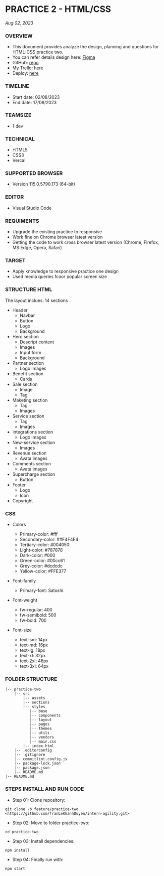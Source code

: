 # PRACTICE 2 - HTML/CSS
*Aug 02, 2023*

### OVERVIEW
* This document provides analyze the design, planning and questions for HTML-CSS practice two.
* You can refer details design here: [Figma](https://www.figma.com/file/QIMFoTvHjbrnZy6sp24DKz/Yoora-CMS-(Copy)-(Copy)?type=design&node-id=0-1&mode=design&t=sMtIHNgTzubuZnWL-0)
* GitHub: [repo](https://github.com/TranLeKhanhDuyen/intern-agility/tree/learn-html-css)
* My Trello: [here](https://trello.com/b/yQlmWuS5/internship-duyen-tran-practicetwo0)
* Deploy: [here](https://yoora-page-tranlekhanhduyen.vercel.app/)
### TIMELINE
* Start date: 02/08/2023
* End date: 17/08/2023
  
### TEAMSIZE
* 1 dev

### TECHNICAL
* HTML5
* CSS3
* Vercal

### SUPPORTED BROWSER
* Version 115.0.5790.173 (64-bit)

### EDITOR
* Visual Studio Code
  
### REQUIMENTS
* Upgrade the existing practice to responsive
* Work fine on Chrome browser latest version
* Getting the code to work cross browser latest version (Chrome, Firefox, MS Edge, Opera, Safari)


### TARGET
* Apply knowledge to responsive practice one design
* Used media queries fcoor popular screen size


### STRUCTURE HTML
The layout inclues: 14 sections
* Header
  * Navbar
  * Button
  * Logo
  * Background
* Hero section
  * Descript content
  * Images
  * Input form
  * Background 
* Partner section
  * Logo images
* Benefit section
  * Cards
* Sale section
  * Image 
  * Tag
* Maketing section
  * Tag
  * Images 
* Service section
  * Tag
  * Images 
* Integrations section
  * Logo images
* New-service section
  * Images
* Revenue section
  * Avata images
* Comments section
  * Avata images
* Supercharge section
  * Button
* Footer
  * Logo
  * Icon 
* Copyright
### CSS
* Colors
  * Primary-color: #fff
  * Secondary-color: ##F4F4F4
  * Tertiary-color: #004050
  * Light-color: #787878
  * Dark-color: #000
  * Green-color: #00cc61
  * Grey-color: #dcdcdc
  * Yellow-color: #FFE377

* Font-family
  * Primary-font: Satoshi
    
* Font-weight
  * fw-regular: 400
  * fw-semibold: 500
  * fw-bold: 700
    
* Font-size
  * text-sm: 14px
  * text-md: 16px
  * text-lg: 18px
  * text-xl: 32px
  * text-2xl: 48px
  * text-3xl: 64px

### FOLDER STRUCTURE

```
|-- practice-two
    |-- src
        |-- assets
        |-- sections
        |-- styles
           |-- base
           |-- components
           |-- layout
           |-- pages
           |-- themes
           |-- utils
           |-- vendors
           |-- main.css
        |-- index.html
    |-- .editorconfig
    |-- .gitignore
    |-- commitlint.config.js
    |-- package-lock.json
    |-- package.json
    |-- README.md
|-- README.md

```

### STEPS INSTALL AND RUN CODE
- Step 01: Clone repository:

```
git clone -b feature/practice-two <https://github.com/TranLeKhanhDuyen/intern-agility.git>
```

- Step 02: Move to folder practice-two:

```
cd practice-two
```

- Step 03: Install dependencies:

```
npm install
```

- Step 04: Finally run with:

```
npm start
```
